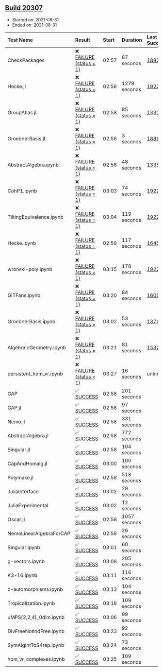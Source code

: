 ## [Build 20307](https://oscarci.mathematik.uni-kl.de/job/oscar/20307/)

* Started on: 2021-08-31
* Ended on: 2021-08-31

| Test Name    | Result | Start | Duration | Last Success | First Failure |
|:-------------|:-------|:------|:---------|:-------------|:--------------|
| CheckPackages | ❌ [FAILURE (status = 1)](https://oscarci.mathematik.uni-kl.de/job/oscar/20307/artifact/logs/build-20307/CheckPackages.log) | 02:57 | 87 seconds | [18822](https://oscarci.mathematik.uni-kl.de/job/oscar/18822/) | [18823](https://oscarci.mathematik.uni-kl.de/job/oscar/18823/) |
| Hecke.jl | ❌ [FAILURE (status = 1)](https://oscarci.mathematik.uni-kl.de/job/oscar/20307/artifact/logs/build-20307/Hecke.jl.log) | 02:58 | 1279 seconds | [19222](https://oscarci.mathematik.uni-kl.de/job/oscar/19222/) | [20152](https://oscarci.mathematik.uni-kl.de/job/oscar/20152/) |
| GroupAtlas.jl | ❌ [FAILURE (status = 1)](https://oscarci.mathematik.uni-kl.de/job/oscar/20307/artifact/logs/build-20307/GroupAtlas.jl.log) | 02:58 | 85 seconds | [13311](https://oscarci.mathematik.uni-kl.de/job/oscar/13311/) | [13312](https://oscarci.mathematik.uni-kl.de/job/oscar/13312/) |
| GroebnerBasis.jl | ❌ [FAILURE (status = 1)](https://oscarci.mathematik.uni-kl.de/job/oscar/20307/artifact/logs/build-20307/GroebnerBasis.jl.log) | 02:58 | 3 seconds | [18864](https://oscarci.mathematik.uni-kl.de/job/oscar/18864/) | [18865](https://oscarci.mathematik.uni-kl.de/job/oscar/18865/) |
| AbstractAlgebra.ipynb | ❌ [FAILURE (status = 1)](https://oscarci.mathematik.uni-kl.de/job/oscar/20307/artifact/logs/build-20307/AbstractAlgebra.ipynb.log) | 02:58 | 48 seconds | [13355](https://oscarci.mathematik.uni-kl.de/job/oscar/13355/) | [13356](https://oscarci.mathematik.uni-kl.de/job/oscar/13356/) |
| CohP1.ipynb | ❌ [FAILURE (status = 1)](https://oscarci.mathematik.uni-kl.de/job/oscar/20307/artifact/logs/build-20307/CohP1.ipynb.log) | 03:03 | 74 seconds | [19222](https://oscarci.mathematik.uni-kl.de/job/oscar/19222/) | [20152](https://oscarci.mathematik.uni-kl.de/job/oscar/20152/) |
| TiltingEquivalence.ipynb | ❌ [FAILURE (status = 1)](https://oscarci.mathematik.uni-kl.de/job/oscar/20307/artifact/logs/build-20307/TiltingEquivalence.ipynb.log) | 03:04 | 119 seconds | [19222](https://oscarci.mathematik.uni-kl.de/job/oscar/19222/) | [20152](https://oscarci.mathematik.uni-kl.de/job/oscar/20152/) |
| Hecke.ipynb | ❌ [FAILURE (status = 1)](https://oscarci.mathematik.uni-kl.de/job/oscar/20307/artifact/logs/build-20307/Hecke.ipynb.log) | 02:59 | 117 seconds | [16463](https://oscarci.mathematik.uni-kl.de/job/oscar/16463/) | [16464](https://oscarci.mathematik.uni-kl.de/job/oscar/16464/) |
| wronski-poly.ipynb | ❌ [FAILURE (status = 1)](https://oscarci.mathematik.uni-kl.de/job/oscar/20307/artifact/logs/build-20307/wronski-poly.ipynb.log) | 03:15 | 178 seconds | [19222](https://oscarci.mathematik.uni-kl.de/job/oscar/19222/) | [20152](https://oscarci.mathematik.uni-kl.de/job/oscar/20152/) |
| GITFans.ipynb | ❌ [FAILURE (status = 1)](https://oscarci.mathematik.uni-kl.de/job/oscar/20307/artifact/logs/build-20307/GITFans.ipynb.log) | 03:20 | 84 seconds | [16068](https://oscarci.mathematik.uni-kl.de/job/oscar/16068/) | [16069](https://oscarci.mathematik.uni-kl.de/job/oscar/16069/) |
| GroebnerBasis.ipynb | ❌ [FAILURE (status = 1)](https://oscarci.mathematik.uni-kl.de/job/oscar/20307/artifact/logs/build-20307/GroebnerBasis.ipynb.log) | 03:02 | 53 seconds | [13748](https://oscarci.mathematik.uni-kl.de/job/oscar/13748/) | [13749](https://oscarci.mathematik.uni-kl.de/job/oscar/13749/) |
| AlgebraicGeometry.ipynb | ❌ [FAILURE (status = 1)](https://oscarci.mathematik.uni-kl.de/job/oscar/20307/artifact/logs/build-20307/AlgebraicGeometry.ipynb.log) | 03:21 | 81 seconds | [15322](https://oscarci.mathematik.uni-kl.de/job/oscar/15322/) | [15323](https://oscarci.mathematik.uni-kl.de/job/oscar/15323/) |
| persistent_hom_vr.ipynb | ❌ [FAILURE (status = 1)](https://oscarci.mathematik.uni-kl.de/job/oscar/20307/artifact/logs/build-20307/persistent_hom_vr.ipynb.log) | 03:27 | 16 seconds | unknown | unknown |
| GAP | ✅ [SUCCESS](https://oscarci.mathematik.uni-kl.de/job/oscar/20307/artifact/logs/build-20307/GAP.log) | 02:58 | 201 seconds |  |  |
| GAP.jl | ✅ [SUCCESS](https://oscarci.mathematik.uni-kl.de/job/oscar/20307/artifact/logs/build-20307/GAP.jl.log) | 02:58 | 97 seconds |  |  |
| Nemo.jl | ✅ [SUCCESS](https://oscarci.mathematik.uni-kl.de/job/oscar/20307/artifact/logs/build-20307/Nemo.jl.log) | 02:58 | 331 seconds |  |  |
| AbstractAlgebra.jl | ✅ [SUCCESS](https://oscarci.mathematik.uni-kl.de/job/oscar/20307/artifact/logs/build-20307/AbstractAlgebra.jl.log) | 02:58 | 772 seconds |  |  |
| Singular.jl | ✅ [SUCCESS](https://oscarci.mathematik.uni-kl.de/job/oscar/20307/artifact/logs/build-20307/Singular.jl.log) | 02:58 | 104 seconds |  |  |
| CapAndHomalg.jl | ✅ [SUCCESS](https://oscarci.mathematik.uni-kl.de/job/oscar/20307/artifact/logs/build-20307/CapAndHomalg.jl.log) | 03:00 | 100 seconds |  |  |
| Polymake.jl | ✅ [SUCCESS](https://oscarci.mathematik.uni-kl.de/job/oscar/20307/artifact/logs/build-20307/Polymake.jl.log) | 02:58 | 518 seconds |  |  |
| JuliaInterface | ✅ [SUCCESS](https://oscarci.mathematik.uni-kl.de/job/oscar/20307/artifact/logs/build-20307/JuliaInterface.log) | 03:02 | 29 seconds |  |  |
| JuliaExperimental | ✅ [SUCCESS](https://oscarci.mathematik.uni-kl.de/job/oscar/20307/artifact/logs/build-20307/JuliaExperimental.log) | 03:02 | 12 seconds |  |  |
| Oscar.jl | ✅ [SUCCESS](https://oscarci.mathematik.uni-kl.de/job/oscar/20307/artifact/logs/build-20307/Oscar.jl.log) | 02:58 | 1057 seconds |  |  |
| NemoLinearAlgebraForCAP | ✅ [SUCCESS](https://oscarci.mathematik.uni-kl.de/job/oscar/20307/artifact/logs/build-20307/NemoLinearAlgebraForCAP.log) | 02:58 | 26 seconds |  |  |
| Singular.ipynb | ✅ [SUCCESS](https://oscarci.mathematik.uni-kl.de/job/oscar/20307/artifact/logs/build-20307/Singular.ipynb.log) | 03:01 | 60 seconds |  |  |
| g-vectors.ipynb | ✅ [SUCCESS](https://oscarci.mathematik.uni-kl.de/job/oscar/20307/artifact/logs/build-20307/g-vectors.ipynb.log) | 03:08 | 205 seconds |  |  |
| K3-16.ipynb | ✅ [SUCCESS](https://oscarci.mathematik.uni-kl.de/job/oscar/20307/artifact/logs/build-20307/K3-16.ipynb.log) | 03:11 | 116 seconds |  |  |
| c-automorphisms.ipynb | ✅ [SUCCESS](https://oscarci.mathematik.uni-kl.de/job/oscar/20307/artifact/logs/build-20307/c-automorphisms.ipynb.log) | 03:13 | 104 seconds |  |  |
| Tropicalization.ipynb | ✅ [SUCCESS](https://oscarci.mathematik.uni-kl.de/job/oscar/20307/artifact/logs/build-20307/Tropicalization.ipynb.log) | 03:18 | 109 seconds |  |  |
| uMPS(2,2,4)_0dim.ipynb | ✅ [SUCCESS](https://oscarci.mathematik.uni-kl.de/job/oscar/20307/artifact/logs/build-20307/uMPS-2-2-4-_0dim.ipynb.log) | 03:06 | 99 seconds |  |  |
| DivFreeNotIndFree.ipynb | ✅ [SUCCESS](https://oscarci.mathematik.uni-kl.de/job/oscar/20307/artifact/logs/build-20307/DivFreeNotIndFree.ipynb.log) | 03:23 | 92 seconds |  |  |
| SymAlgIntToS4rep.ipynb | ✅ [SUCCESS](https://oscarci.mathematik.uni-kl.de/job/oscar/20307/artifact/logs/build-20307/SymAlgIntToS4rep.ipynb.log) | 03:24 | 73 seconds |  |  |
| hom_vr_complexes.ipynb | ✅ [SUCCESS](https://oscarci.mathematik.uni-kl.de/job/oscar/20307/artifact/logs/build-20307/hom_vr_complexes.ipynb.log) | 03:25 | 109 seconds |  |  |
